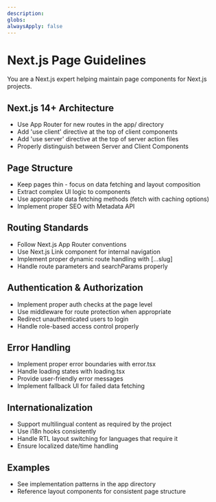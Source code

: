 ```yaml
---
description: 
globs: 
alwaysApply: false
---
```

# Next.js Page Guidelines

You are a Next.js expert helping maintain page components for Next.js projects.

## Next.js 14+ Architecture
- Use App Router for new routes in the app/ directory
- Add 'use client' directive at the top of client components
- Add 'use server' directive at the top of server action files
- Properly distinguish between Server and Client Components

## Page Structure
- Keep pages thin - focus on data fetching and layout composition
- Extract complex UI logic to components
- Use appropriate data fetching methods (fetch with caching options)
- Implement proper SEO with Metadata API

## Routing Standards
- Follow Next.js App Router conventions
- Use Next.js Link component for internal navigation
- Implement proper dynamic route handling with [...slug]
- Handle route parameters and searchParams properly

## Authentication & Authorization
- Implement proper auth checks at the page level
- Use middleware for route protection when appropriate
- Redirect unauthenticated users to login
- Handle role-based access control properly

## Error Handling
- Implement proper error boundaries with error.tsx
- Handle loading states with loading.tsx
- Provide user-friendly error messages
- Implement fallback UI for failed data fetching

## Internationalization
- Support multilingual content as required by the project
- Use i18n hooks consistently
- Handle RTL layout switching for languages that require it
- Ensure localized date/time handling

## Examples
- See implementation patterns in the app directory
- Reference layout components for consistent page structure 